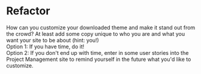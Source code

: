 # Refactor
How can you customize your downloaded theme and make it stand out from the crowd?
At least add some copy unique to who you are and what you want your site to be about (hint: you!)<br>
Option 1: If you have time, do it!<br>
Option 2: If you don't end up with time, enter in some user stories into the Project Management site to remind yourself in the future what you'd like to customize.
